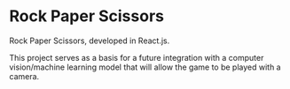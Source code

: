# Rock Paper Scissors

Rock Paper Scissors, developed in React.js.

This project serves as a basis for a future integration with a computer vision/machine learning model that will allow the game to be played with a camera.
